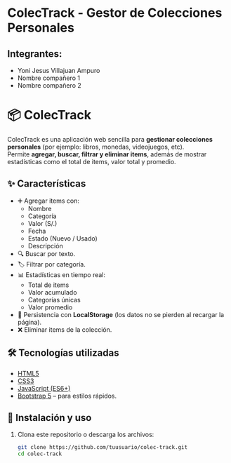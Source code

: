 # ColecTrack - Gestor de Colecciones Personales

## Integrantes:
- Yoni Jesus Villajuan Ampuro
- Nombre compañero 1
- Nombre compañero 2

# 📦 ColecTrack

ColecTrack es una aplicación web sencilla para **gestionar colecciones personales** (por ejemplo: libros, monedas, videojuegos, etc).  
Permite **agregar, buscar, filtrar y eliminar items**, además de mostrar estadísticas como el total de items, valor total y promedio.

## ✨ Características

- ➕ Agregar items con:
  - Nombre
  - Categoría
  - Valor (S/.)
  - Fecha
  - Estado (Nuevo / Usado)
  - Descripción
- 🔍 Buscar por texto.
- 🏷️ Filtrar por categoría.
- 📊 Estadísticas en tiempo real:
  - Total de items
  - Valor acumulado
  - Categorías únicas
  - Valor promedio
- 💾 Persistencia con **LocalStorage** (los datos no se pierden al recargar la página).
- ❌ Eliminar items de la colección.

## 🛠️ Tecnologías utilizadas

- [HTML5](https://developer.mozilla.org/es/docs/Web/HTML)
- [CSS3](https://developer.mozilla.org/es/docs/Web/CSS)
- [JavaScript (ES6+)](https://developer.mozilla.org/es/docs/Web/JavaScript)
- [Bootstrap 5](https://getbootstrap.com/) – para estilos rápidos.

## 🚀 Instalación y uso

1. Clona este repositorio o descarga los archivos:

   ```bash
   git clone https://github.com/tuusuario/colec-track.git
   cd colec-track
